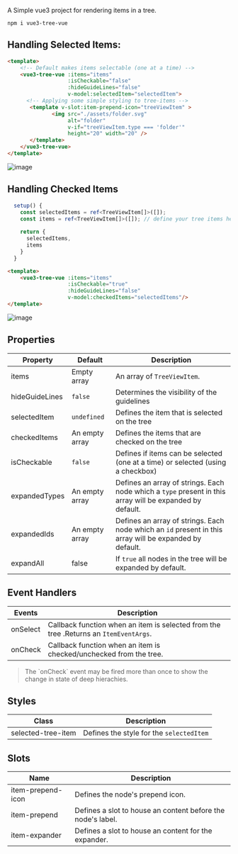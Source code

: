 A Simple vue3 project for rendering items in a tree.

`npm i vue3-tree-vue`
## Handling Selected Items:

```html
<template>    
    <!-- Default makes items selectable (one at a time) -->
    <vue3-tree-vue :items="items" 
                   :isCheckable="false"
                   :hideGuideLines="false"
                   v-model:selectedItem="selectedItem">
      <!-- Applying some simple styling to tree-items -->
       <template v-slot:item-prepend-icon="treeViewItem" >
              <img src="./assets/folder.svg"
                   alt="folder"
                   v-if="treeViewItem.type === 'folder'"
                   height="20" width="20" />
       </template>
    </vue3-tree-vue>
</template>
```

![image](https://user-images.githubusercontent.com/39003759/144714401-f0c005d0-80e9-4288-aa7a-80b035145e77.png)

## Handling Checked Items

```ts
  setup() {
    const selectedItems = ref<TreeViewItem[]>([]);
    const items = ref<TreeViewItem[]>([]); // define your tree items here.
    
    return {
      selectedItems,
      items
    }
  }
```
```html
<template>
    <vue3-tree-vue :items="items" 
                   :isCheckable="true"
                   :hideGuideLines="false"
                   v-model:checkedItems="selectedItems"/>
</template>
```


![image](https://user-images.githubusercontent.com/39003759/144714480-b29d8483-6cbf-45ac-9a43-a0e5c7b5e138.png)


## Properties

| Property      | Default | Description |
| ----------- | ----------- |-------------
| items | Empty array      | An array of `TreeViewItem`.       |
| hideGuideLines | `false` | Determines the visibility of the guidelines
| selectedItem | `undefined`   | Defines the item that is selected on the tree
| checkedItems | An empty array | Defines the items that are checked on the tree
| isCheckable | `false` | Defines if items can be selected (one at a time) or selected (using a checkbox)
| expandedTypes | An empty array | Defines an array of strings. Each node which a `type` present in this array will be expanded by default.
| expandedIds | An empty array | Defines an array of strings. Each node which an `id` present in this array will be expanded by default.
| expandAll | false | If `true` all nodes in the tree will be expanded by default.

## Event Handlers
| Events      | Description |
| ----------- | -------------
| onSelect    | Callback function when an item is selected from the tree .Returns an `ItemEventArgs`.
| onCheck     | Callback function when an item is checked/unchecked from the tree. 

<blockquote> The `onCheck` event may be fired more than once to show the change in state of deep hierachies. </blockquote>

## Styles

| Class | Description |
| ----------- |-------------
| selected-tree-item | Defines the style for the `selectedItem`

## Slots
| Name | Description |
| ----------- |-------------
| item-prepend-icon | Defines the node's prepend icon.
| item-prepend | Defines a slot to house an content before the node's label. 
| item-expander | Defines a slot to house an content for the expander. 